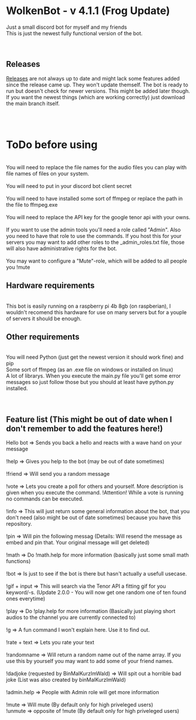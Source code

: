 # WolkenBot - v 4.1.1 (Frog Update)
Just a small discord bot for myself and my friends<br>
This is just the newest fully functional version of the bot.<br><br><br>

## Releases
[Releases](https://github.com/Wolkensteine/WolkenBot/releases) are not always up to date and might lack some features added since the release came up. They won't update themself. The bot is ready to run but doesn't check for newer versions. This might be added later though. <br>
If you want the newest things (which are working correctly) just download the main branch itself.


<br><br>



# ToDo before using
<br>
You will need to replace the file names for the audio files you can play with file names of files on your system.<br><br>
You will need to put in your discord bot client secret<br><br>
You will need to have installed some sort of ffmpeg or replace the path in the file to ffmpeg.exe<br><br>
You will need to replace the API key for the google tenor api with your owns.<br><br>
If you want to use the admin tools you'll need a role called "Admin". Also you need to have that role to use the commands. If you host this for your servers you may want to add other roles to the <servername>_admin_roles.txt file, those will also have administrative rights for the bot.<br><br>
You may want to configure a "Mute"-role, which will be added to all people you !mute

## Hardware requirements
<br>
This bot is easily running on a raspberry pi 4b 8gb (on raspberian), I wouldn't recomend this hardware for use on many servers but for a youple of servers it should be enough.

## Other requirements
<br>
You will need Python (just get the newest version it should work fine) and pip<br>
Some sort of ffmpeg (as an .exe file on windows or installed on linux)<br>
A lot of librarys. When you execute the main.py file you'll get some error messages so just follow those but you should at least have python.py installed.<br><br><br>



## Feature list (This might be out of date when I don't remember to add the features here!)
Hello bot => Sends you back a hello and reacts with a wave hand on your message<br><br>
!help => Gives you help to the bot (may be out of date sometimes)<br><br>
!friend => Will send you a random message<br><br>
!vote => Lets you create a poll for others and yourself. More description is given when you execute the command. !Attention! While a vote is running no commands can be executed.<br><br>
!info => This will just return some general information about the bot, that you don't need (also might be out of date sometimes) because you have this repository.<br><br>
!pin => Will pin the following messag (Details: Will resend the message as embed and pin that. Your original message will get deleted)<br><br>
!math => Do !math.help for more information (basically just some small math functions)<br><br>
!bot => Is just to see if the bot is there but hasn't actually a usefull usecase.<br><br>
!gif + input => This will search via the Tenor API a fitting gif for you keyword/-s. (Update 2.0.0 - You will now get one random one of ten found ones everytime)<br><br>
!play => Do !play.help for more information (Basically just playing short audios to the channel you are currently connected to)<br><br>
!g => A fun command I won't explain here. Use it to find out.<br><br>
!rate + text => Lets you rate your text<br><br>
!randomname => Will return a random name out of the name array. If you use this by yourself you may want to add some of your friend names.<br><br>
!dadjoke (requested by BinMalKurzImWald) => Will spit out a horrible bad joke (List was also created by binMalKurzImWald)<br><br>
!admin.help => People with Admin role will get more information <br><br>
!mute <name> => Will mute <name> (By default only for high priveleged users)<br>
!unmute <name> => opposite of !mute (By default only for high priveleged users)
